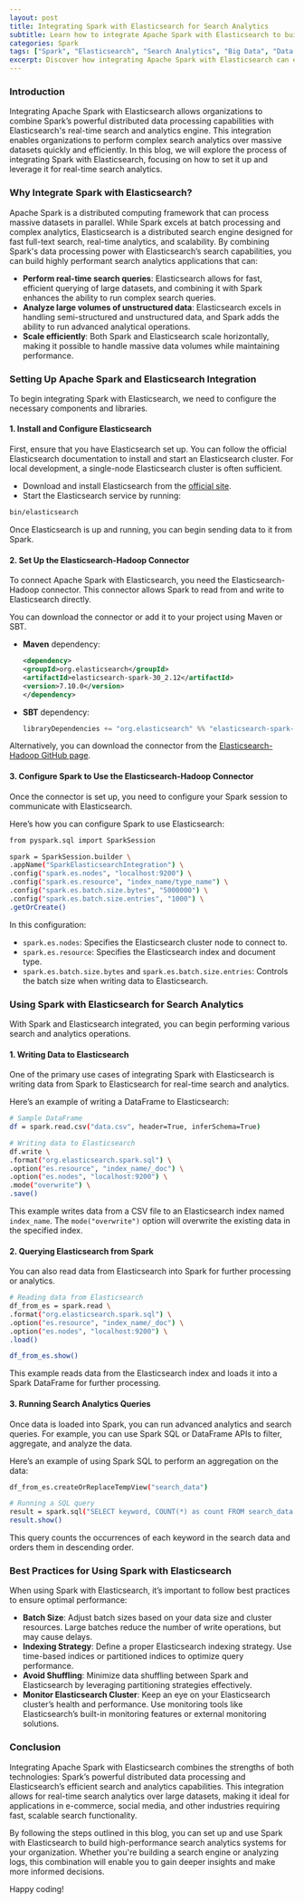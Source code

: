 ```yaml
---
layout: post
title: Integrating Spark with Elasticsearch for Search Analytics
subtitle: Learn how to integrate Apache Spark with Elasticsearch to build powerful search and analytics applications.
categories: Spark
tags: ["Spark", "Elasticsearch", "Search Analytics", "Big Data", "Data Processing"]
excerpt: Discover how integrating Apache Spark with Elasticsearch can enhance your search and analytics capabilities for large datasets.
---
```


### Introduction

Integrating Apache Spark with Elasticsearch allows organizations to combine Spark’s powerful distributed data processing capabilities with Elasticsearch's real-time search and analytics engine. This integration enables organizations to perform complex search analytics over massive datasets quickly and efficiently. In this blog, we will explore the process of integrating Spark with Elasticsearch, focusing on how to set it up and leverage it for real-time search analytics.

### Why Integrate Spark with Elasticsearch?

Apache Spark is a distributed computing framework that can process massive datasets in parallel. While Spark excels at batch processing and complex analytics, Elasticsearch is a distributed search engine designed for fast full-text search, real-time analytics, and scalability. By combining Spark's data processing power with Elasticsearch’s search capabilities, you can build highly performant search analytics applications that can:

- **Perform real-time search queries**: Elasticsearch allows for fast, efficient querying of large datasets, and combining it with Spark enhances the ability to run complex search queries.
- **Analyze large volumes of unstructured data**: Elasticsearch excels in handling semi-structured and unstructured data, and Spark adds the ability to run advanced analytical operations.
- **Scale efficiently**: Both Spark and Elasticsearch scale horizontally, making it possible to handle massive data volumes while maintaining performance.

### Setting Up Apache Spark and Elasticsearch Integration

To begin integrating Spark with Elasticsearch, we need to configure the necessary components and libraries.

#### 1. Install and Configure Elasticsearch

First, ensure that you have Elasticsearch set up. You can follow the official Elasticsearch documentation to install and start an Elasticsearch cluster. For local development, a single-node Elasticsearch cluster is often sufficient.

- Download and install Elasticsearch from the [official site](https://www.elastic.co/downloads/elasticsearch).
- Start the Elasticsearch service by running:

```bash
bin/elasticsearch
```

Once Elasticsearch is up and running, you can begin sending data to it from Spark.

#### 2. Set Up the Elasticsearch-Hadoop Connector

To connect Apache Spark with Elasticsearch, you need the Elasticsearch-Hadoop connector. This connector allows Spark to read from and write to Elasticsearch directly.

You can download the connector or add it to your project using Maven or SBT.

- **Maven** dependency:

  ```xml
  <dependency>
  <groupId>org.elasticsearch</groupId>
  <artifactId>elasticsearch-spark-30_2.12</artifactId>
  <version>7.10.0</version>
  </dependency>
  ```

- **SBT** dependency:

  ```scala
  libraryDependencies += "org.elasticsearch" %% "elasticsearch-spark-30" % "7.10.0"
  ```

Alternatively, you can download the connector from the [Elasticsearch-Hadoop GitHub page](https://github.com/elastic/elasticsearch-hadoop).

#### 3. Configure Spark to Use the Elasticsearch-Hadoop Connector

Once the connector is set up, you need to configure your Spark session to communicate with Elasticsearch.

Here’s how you can configure Spark to use Elasticsearch:

```bash
from pyspark.sql import SparkSession

spark = SparkSession.builder \
.appName("SparkElasticsearchIntegration") \
.config("spark.es.nodes", "localhost:9200") \
.config("spark.es.resource", "index_name/type_name") \
.config("spark.es.batch.size.bytes", "5000000") \
.config("spark.es.batch.size.entries", "1000") \
.getOrCreate()
```

In this configuration:
- `spark.es.nodes`: Specifies the Elasticsearch cluster node to connect to.
- `spark.es.resource`: Specifies the Elasticsearch index and document type.
- `spark.es.batch.size.bytes` and `spark.es.batch.size.entries`: Controls the batch size when writing data to Elasticsearch.

### Using Spark with Elasticsearch for Search Analytics

With Spark and Elasticsearch integrated, you can begin performing various search and analytics operations.

#### 1. Writing Data to Elasticsearch

One of the primary use cases of integrating Spark with Elasticsearch is writing data from Spark to Elasticsearch for real-time search and analytics.

Here’s an example of writing a DataFrame to Elasticsearch:

```bash
# Sample DataFrame
df = spark.read.csv("data.csv", header=True, inferSchema=True)

# Writing data to Elasticsearch
df.write \
.format("org.elasticsearch.spark.sql") \
.option("es.resource", "index_name/_doc") \
.option("es.nodes", "localhost:9200") \
.mode("overwrite") \
.save()
```

This example writes data from a CSV file to an Elasticsearch index named `index_name`. The `mode("overwrite")` option will overwrite the existing data in the specified index.

#### 2. Querying Elasticsearch from Spark

You can also read data from Elasticsearch into Spark for further processing or analytics.

```bash
# Reading data from Elasticsearch
df_from_es = spark.read \
.format("org.elasticsearch.spark.sql") \
.option("es.resource", "index_name/_doc") \
.option("es.nodes", "localhost:9200") \
.load()

df_from_es.show()
```

This example reads data from the Elasticsearch index and loads it into a Spark DataFrame for further processing.

#### 3. Running Search Analytics Queries

Once data is loaded into Spark, you can run advanced analytics and search queries. For example, you can use Spark SQL or DataFrame APIs to filter, aggregate, and analyze the data.

Here’s an example of using Spark SQL to perform an aggregation on the data:

```bash
df_from_es.createOrReplaceTempView("search_data")

# Running a SQL query
result = spark.sql("SELECT keyword, COUNT(*) as count FROM search_data GROUP BY keyword ORDER BY count DESC")
result.show()
```

This query counts the occurrences of each keyword in the search data and orders them in descending order.

### Best Practices for Using Spark with Elasticsearch

When using Spark with Elasticsearch, it’s important to follow best practices to ensure optimal performance:

- **Batch Size**: Adjust batch sizes based on your data size and cluster resources. Large batches reduce the number of write operations, but may cause delays.
- **Indexing Strategy**: Define a proper Elasticsearch indexing strategy. Use time-based indices or partitioned indices to optimize query performance.
- **Avoid Shuffling**: Minimize data shuffling between Spark and Elasticsearch by leveraging partitioning strategies effectively.
- **Monitor Elasticsearch Cluster**: Keep an eye on your Elasticsearch cluster’s health and performance. Use monitoring tools like Elasticsearch’s built-in monitoring features or external monitoring solutions.

### Conclusion

Integrating Apache Spark with Elasticsearch combines the strengths of both technologies: Spark’s powerful distributed data processing and Elasticsearch’s efficient search and analytics capabilities. This integration allows for real-time search analytics over large datasets, making it ideal for applications in e-commerce, social media, and other industries requiring fast, scalable search functionality.

By following the steps outlined in this blog, you can set up and use Spark with Elasticsearch to build high-performance search analytics systems for your organization. Whether you're building a search engine or analyzing logs, this combination will enable you to gain deeper insights and make more informed decisions.

Happy coding!

